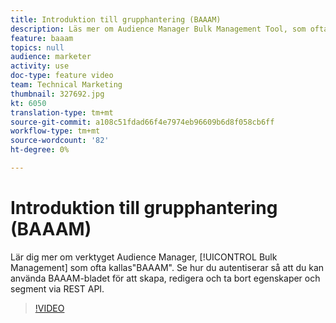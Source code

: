 ```yaml
---
title: Introduktion till grupphantering (BAAAM)
description: Läs mer om Audience Manager Bulk Management Tool, som ofta kallas "BAAAM". Se hur du autentiserar så att du kan använda BAAAM-bladet för att skapa, redigera och ta bort egenskaper och segment via REST API.
feature: baaam
topics: null
audience: marketer
activity: use
doc-type: feature video
team: Technical Marketing
thumbnail: 327692.jpg
kt: 6050
translation-type: tm+mt
source-git-commit: a108c51fdad66f4e7974eb96609b6d8f058cb6ff
workflow-type: tm+mt
source-wordcount: '82'
ht-degree: 0%

---
```



# Introduktion till grupphantering (BAAAM)

Lär dig mer om verktyget Audience Manager, [!UICONTROL Bulk Management] som ofta kallas&quot;BAAAM&quot;. Se hur du autentiserar så att du kan använda BAAAM-bladet för att skapa, redigera och ta bort egenskaper och segment via REST API.

>[!VIDEO](https://video.tv.adobe.com/v/327692/?quality=12&learn=on)
